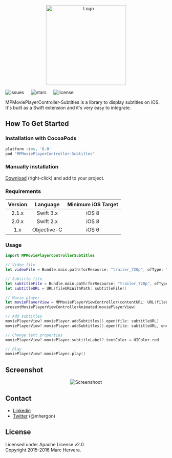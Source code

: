<p align="center" >
<img src="https://raw.github.com/mhergon/MPMoviePlayerController-Subtitles/master/assets/logo.png" alt="Logo" title="Logo" width=250>
</p>

![issues](https://img.shields.io/github/issues/mhergon/MPMoviePlayerController-Subtitles.svg)
&emsp;
![stars](https://img.shields.io/github/stars/mhergon/MPMoviePlayerController-Subtitles.svg)
&emsp;
![license](https://img.shields.io/badge/license-Apache%202.0-brightgreen.svg)


MPMoviePlayerController-Subtitles is a library to display subtitles on iOS. It's built as a Swift extension and it's very easy to integrate.

## How To Get Started

### Installation with CocoaPods

```ruby
platform :ios, '8.0'
pod "MPMoviePlayerController-Subtitles"
```

### Manually installation

[Download](https://github.com/mhergon/MPMoviePlayerController-Subtitles/raw/master/MPMoviePlayerController-Subtitles.swift) (right-click) and add to your project.

### Requirements

| Version | Language  | Minimum iOS Target  |
|:--------------------:|:---------------------------:|:---------------------------:|
|          2.1.x         |            Swift 3.x            |            iOS 8            |
|          2.0.x         |            Swift 2.x            |            iOS 8            |
|          1.x         |            Objective-C            |            iOS 6            |


### Usage


```swift
import MPMoviePlayerControllerSubtitles
```

```swift
// Video file
let videoFile = Bundle.main.path(forResource: "trailer_720p", ofType: "mov")

// Subtitle file
let subtitleFile = Bundle.main.path(forResource: "trailer_720p", ofType: "srt")
let subtitleURL = URL(fileURLWithPath: subtitleFile!)

// Movie player
let moviePlayerView = MPMoviePlayerViewController(contentURL: URL(fileURLWithPath: videoFile!))
presentMoviePlayerViewControllerAnimated(moviePlayerView)

// Add subtitles
moviePlayerView?.moviePlayer.addSubtitles().open(file: subtitleURL)
moviePlayerView?.moviePlayer.addSubtitles().open(file: subtitleURL, encoding: String.Encoding.utf8)

// Change text properties
moviePlayerView?.moviePlayer.subtitleLabel?.textColor = UIColor.red

// Play
moviePlayerView?.moviePlayer.play()
```

## Screenshot
<p align="center" >
<img src="https://raw.github.com/mhergon/MPMoviePlayerController-Subtitles/master/assets/screenshot.png" alt="Screenshoot" title="Screenshoot">
</p>

## Contact

- [Linkedin][2]
- [Twitter][3] (@mhergon)

[2]: https://es.linkedin.com/in/marchervera
[3]: http://twitter.com/mhergon "Marc Hervera"

## License

Licensed under Apache License v2.0.
<br>
Copyright 2015-2016 Marc Hervera.
